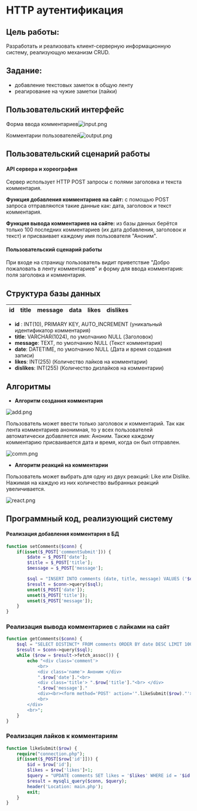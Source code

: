 # HTTP аутентификация

## Цель работы:
Разработать и реализовать клиент-серверную информационную систему, реализующую механизм CRUD.

## Задание: 
- добавление текстовых заметок в общую ленту
- реагирование на чужие заметки (лайки)

## Пользовательский интерфейс

Форма ввода комментариев![input.png](input.png)

Комментарии пользователей![output.png](output.png)


##  Пользовательский сценарий работы

#### API сервера и хореография
Сервер использует HTTP POST запросы с полями заголовка и текста комментария.

**Функция добавления комментариев на сайт:**
с помощью POST запроса отправляются такие данные как: дата, заголовок и текст комментария.

**Функция вывода комментариев на сайте:**
из базы данных берётся только 100 последних комментариев (их дата добавления, заголовок и текст) и присваивает каждому имя пользователя "Аноним".

#### Пользовательский сценарий работы
При входе на страницу пользователь видит приветствие "Добро пожаловать в ленту комментариев" и форму для ввода комментария: поля заголовка и комментария.

## Структура базы данных
| id | title | message | data | likes | dislikes |
| -- | ----- | ------- | ---- | ----- | -------- |
- **id** : INT(10), PRIMARY KEY, AUTO_INCREMENT
(уникальный идентификатор комментария)
- **title**: VARCHAR(1024), по умолчанию NULL
(Заголовок)
- **message**: TEXT, по умолчанию NULL
(Текст комментария)
- **date**: DATETIME, по умолчанию NULL (Дата и время создания записи)
- **likes**: INT(255) (Количество лайков на комментарии)
- **dislikes**: INT(255) (Количество дизлайков на комментарии)

## Алгоритмы

- **Алгоритм создания комментария**

![add.png](add.png)

Пользователь может ввести только заголовок и комментарий. Так как лента комментариев анонимная, то у всех пользователей автоматически добавляется имя: Аноним. Также каждому комментарию присваивается дата и время, когда он был отправлен.

![comm.png](comm.png)


- **Алгоритм реакций на комментарии**

Пользователь может выбрать для одну из двух реакций: Like или Dislike. Нажимая на каждую из них количество выбранных реакций увеличивается.

![react.png](react.png)



## Программный код, реализующий систему

#### Реализация добавления комментария в БД
```php
function setComments($conn) {
    if(isset($_POST['commentSubmit'])) {
        $date = $_POST['date'];
        $title = $_POST['title'];
        $message = $_POST['message'];

        $sql = "INSERT INTO comments (date, title, message) VALUES ('$date', '$title', '$message')";
        $result = $conn->query($sql);
        unset($_POST['date']);
        unset($_POST['title']);
        unset($_POST['message']);
    }
}
```
###  Реализация вывода комментариев с лайками на сайт
```php
function getComments($conn) {
    $sql = "SELECT DISTINCT* FROM comments ORDER BY date DESC LIMIT 100";
    $result = $conn->query($sql);
    while ($row = $result->fetch_assoc()) {
        echo "<div class='comment'>
            <br>
            <div class='name'> Аноним </div>
            ".$row['date']."<br>
            <div class='title'> ".$row['title']."<br> </div>
            ".$row['message']."
            <div><br><form method='POST' action='".likeSubmit($row)."'> <button type='submit' name='".$row['id']."' class='likebtn'>♡ Like</button>  Likes: ".$row["likes"]."</form></div>
            <br>
        </div>
        <br>";
    }
}
```
### Реализация лайков к комментариям
```php
function likeSubmit($row) {    
    require("connection.php");
    if(isset($_POST[$row['id']])) {
        $id = $row['id'];
        $likes = $row['likes']+1;
        $query = "UPDATE comments SET likes = '$likes' WHERE id = '$id'";
        $result = mysqli_query($conn, $query);
        header('Location: main.php');
        exit;
    }
}
```
